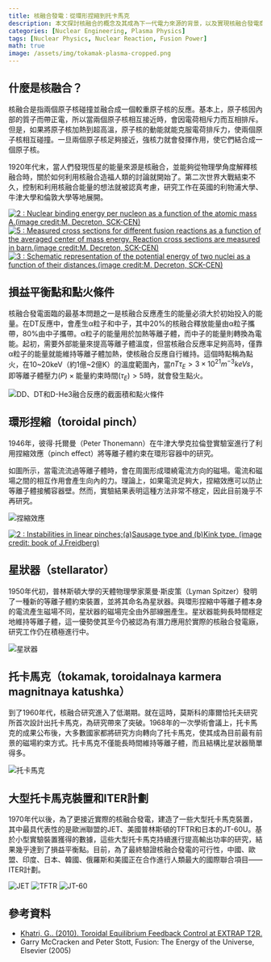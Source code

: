```yaml
---
title: 核融合發電：從環形捏縮到托卡馬克
description: 本文探討核融合的概念及其成為下一代電力來源的背景，以及實現核融合發電商業化所需達成的技術目標。從環形捏縮（toroidal pinch）到ITER，本文概述了核融合發電技術的演變歷程。這是作者高中二年級時為校內科學社團活動所撰寫的文章，與其他文章不同，採用口語化的寫作風格，但為了存檔目的，原文內容保持不變。
categories: [Nuclear Engineering, Plasma Physics]
tags: [Nuclear Physics, Nuclear Reaction, Fusion Power]
math: true
image: /assets/img/tokamak-plasma-cropped.png
---
```

## 什麼是核融合？
核融合是指兩個原子核碰撞並融合成一個較重原子核的反應。基本上，原子核因內部的質子而帶正電，所以當兩個原子核相互接近時，會因電荷相斥力而互相排斥。但是，如果將原子核加熱到超高溫，原子核的動能就能克服電荷排斥力，使兩個原子核相互碰撞。一旦兩個原子核足夠接近，強核力就會發揮作用，使它們結合成一個原子核。

1920年代末，當人們發現恆星的能量來源是核融合，並能夠從物理學角度解釋核融合時，關於如何利用核融合造福人類的討論就開始了。第二次世界大戰結束不久，控制和利用核融合能量的想法就被認真考慮，研究工作在英國的利物浦大學、牛津大學和倫敦大學等地展開。

<a href="https://www.researchgate.net/figure/Nuclear-binding-energy-per-nucleon-as-a-function-of-the-atomic-mass-Aimage-creditM_fig2_275003974"><img src="https://www.researchgate.net/profile/G_Khatri/publication/275003974/figure/fig2/AS:311308386881537@1451233111244/Nuclear-binding-energy-per-nucleon-as-a-function-of-the-atomic-mass-Aimage-creditM.png" alt="2 : Nuclear binding energy per nucleon as a function of the atomic mass A.(image credit:M. Decreton, SCK-CEN)"/></a>
<a href="https://www.researchgate.net/figure/Measured-cross-sections-for-different-fusion-reactions-as-a-function-of-the-averaged_fig5_275003974"><img src="https://www.researchgate.net/profile/G_Khatri/publication/275003974/figure/fig5/AS:311308386881540@1451233111335/Measured-cross-sections-for-different-fusion-reactions-as-a-function-of-the-averaged.png" alt="5 : Measured cross sections for different fusion reactions as a function of the averaged center of mass energy. Reaction cross sections are measured in barn.(image credit:M. Decreton, SCK-CEN)"/></a>
<a href="https://www.researchgate.net/figure/Schematic-representation-of-the-potential-energy-of-two-nuclei-as-a-function-of-their_fig3_275003974"><img src="https://www.researchgate.net/profile/G_Khatri/publication/275003974/figure/fig3/AS:311308386881538@1451233111275/Schematic-representation-of-the-potential-energy-of-two-nuclei-as-a-function-of-their.png" alt="3 : Schematic representation of the potential energy of two nuclei as a function of their distances.(image credit:M. Decreton, SCK-CEN)"/></a>

## 損益平衡點和點火條件
核融合發電面臨的最基本問題之一是核融合反應產生的能量必須大於初始投入的能量。在DT反應中，會產生α粒子和中子，其中20%的核融合釋放能量由α粒子攜帶，80%由中子攜帶。α粒子的能量用於加熱等離子體，而中子的能量則轉換為電能。起初，需要外部能量來提高等離子體溫度，但當核融合反應率足夠高時，僅靠α粒子的能量就能維持等離子體加熱，使核融合反應自行維持。這個時點稱為點火，在10~20keV（約1億~2億K）的溫度範圍內，當$nT\tau_{E} > 3 \times 10^{21} m^{-3} keVs$，即$\text{等離子體壓力}(P) \times \text{能量約束時間}(\tau_{E}) > 5$時，就會發生點火。

![DD、DT和D-He3融合反應的截面積和點火條件](/assets/img/fusion-power/cross-sections.png)

## 環形捏縮（toroidal pinch）
1946年，彼得·托爾曼（Peter Thonemann）在牛津大學克拉倫登實驗室進行了利用捏縮效應（pinch effect）將等離子體約束在環形容器中的研究。

如圖所示，當電流流過等離子體時，會在周圍形成環繞電流方向的磁場。電流和磁場之間的相互作用會產生向內的力。理論上，如果電流足夠大，捏縮效應可以防止等離子體接觸容器壁。然而，實驗結果表明這種方法非常不穩定，因此目前幾乎不再研究。

![捏縮效應](/assets/img/fusion-power/pinch-effect.png)

<a href="https://www.researchgate.net/figure/Instabilities-in-linear-pinchesaSausage-type-and-bKink-type-image-credit-book_fig9_275003974"><img src="https://www.researchgate.net/profile/G_Khatri/publication/275003974/figure/fig9/AS:311308386881544@1451233111528/Instabilities-in-linear-pinchesaSausage-type-and-bKink-type-image-credit-book.png" alt="2 : Instabilities in linear pinches;(a)Sausage type and (b)Kink type. (image credit: book of J.Freidberg)"/></a>

## 星狀器（stellarator）
1950年代初，普林斯頓大學的天體物理學家萊曼·斯皮策（Lyman Spitzer）發明了一種新的等離子體約束裝置，並將其命名為星狀器。與環形捏縮中等離子體本身的電流產生磁場不同，星狀器的磁場完全由外部線圈產生。星狀器能夠長時間穩定地維持等離子體，這一優勢使其至今仍被認為有潛力應用於實際的核融合發電廠，研究工作仍在積極進行中。

![星狀器](/assets/img/fusion-power/stellarator.png)

## 托卡馬克（tokamak, toroidalnaya karmera magnitnaya katushka）
到了1960年代，核融合研究進入了低潮期。就在這時，莫斯科的庫爾恰托夫研究所首次設計出托卡馬克，為研究帶來了突破。1968年的一次學術會議上，托卡馬克的成果公布後，大多數國家都將研究方向轉向了托卡馬克，使其成為目前最有前景的磁場約束方式。托卡馬克不僅能長時間維持等離子體，而且結構比星狀器簡單得多。

![托卡馬克](/assets/img/fusion-power/tokamak.png)

## 大型托卡馬克裝置和ITER計劃
1970年代以後，為了更接近實際的核融合發電，建造了一些大型托卡馬克裝置，其中最具代表性的是歐洲聯盟的JET、美國普林斯頓的TFTR和日本的JT-60U。基於小型實驗裝置獲得的數據，這些大型托卡馬克持續進行提高輸出功率的研究，結果幾乎達到了損益平衡點。目前，為了最終驗證核融合發電的可行性，中國、歐盟、印度、日本、韓國、俄羅斯和美國正在合作進行人類最大的國際聯合項目——ITER計劃。

![JET](/assets/img/fusion-power/JET.png)
![TFTR](/assets/img/fusion-power/TFTR.png)
![JT-60](/assets/img/fusion-power/JT-60.png)

## 參考資料
- [Khatri, G.. (2010). Toroidal Equilibrium Feedback Control at EXTRAP T2R.](https://www.researchgate.net/publication/275003974_Toroidal_Equilibrium_Feedback_Control_at_EXTRAP_T2R)
- Garry McCracken and Peter Stott, Fusion: The Energy of the Universe, Elsevier (2005)
